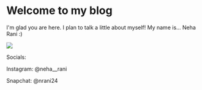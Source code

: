 # Welcome to my blog

I'm glad you are here. I plan to talk a little about myself!
My name is...
Neha Rani :)

![](picture.jpeg)







Socials:

Instagram: @neha__rani

Snapchat: @nrani24
